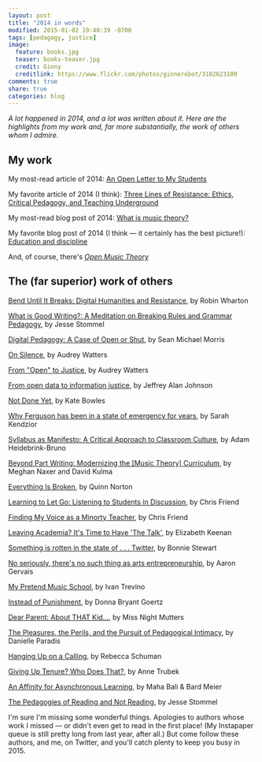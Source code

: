 ```yaml
---
layout: post
title: "2014 in words"
modified: 2015-01-02 19:40:39 -0700
tags: [pedagogy, justice]
image:
  feature: books.jpg
  teaser: books-teaser.jpg
  credit: Ginny
  creditlink: https://www.flickr.com/photos/ginnerobot/3102623100
comments: true
share: true
categories: blog
---
```


*A lot happened in 2014, and a lot was written about it. Here are the highlights from my work and, far more substantially, the work of others whom I admire.*

## My work

My most-read article of 2014: [An Open Letter to My Students](http://www.hybridpedagogy.com/journal/open-letter-students/)

My favorite article of 2014 (I think): [Three Lines of Resistance: Ethics, Critical Pedagogy, and Teaching Underground](http://www.hybridpedagogy.com/journal/three-lines-resistance-ethics-critical-pedagogy-teaching-underground/)

My most-read blog post of 2014: [What is music theory?](http://kris.shaffermusic.com/2014/02/what-is-music-theory/)

My favorite blog post of 2014 (I think — it certainly has the best picture!): [Education and discipline](http://kris.shaffermusic.com/2014/09/education-and-discipline/)

And, of course, there's [*Open Music Theory*](http://openmusictheory.com)

## The (far superior) work of others

[Bend Until It Breaks: Digital Humanities and Resistance](http://www.hybridpedagogy.com/journal/bend-breaks-digital-humanities-resistance/), by Robin Wharton

[What is Good Writing?: A Meditation on Breaking Rules and Grammar Pedagogy](http://learning.instructure.com/2014/06/what-is-good-writing-a-meditation-on-breaking-rules-and-grammar-pedagogy/), by Jesse Stommel

[Digital Pedagogy: A Case of Open or Shut](http://learning.instructure.com/2014/09/digital-pedagogy-a-case-of-open-or-shut/), by Sean Michael Morris

[On Silence](http://www.hybridpedagogy.com/journal/silence/), by Audrey Watters

[From "Open" to Justice](http://hackeducation.com/2014/11/16/from-open-to-justice/), by Audrey Watters

[From open data to information justice](http://link.springer.com/article/10.1007%2Fs10676-014-9351-8), by Jeffrey Alan Johnson

[Not Done Yet](http://musicfordeckchairs.wordpress.com/2014/10/22/not-done-yet/), by Kate Bowles

[Why Ferguson has been in a state of emergency for years](http://qz.com/301180/why-ferguson-has-been-in-a-state-of-emergency-for-years/), by Sarah Kendzior

[Syllabus as Manifesto: A Critical Approach to Classroom Culture](http://www.hybridpedagogy.com/journal/syllabus-manifesto-critical-approach-classroom-culture/), by Adam Heidebrink-Bruno

[Beyond Part Writing: Modernizing the [Music Theory] Curriculum](http://www.flipcamp.org/engagingstudents2/essays/kulmaNaxer.html), by Meghan Naxer and David Kulma

[Everything Is Broken](https://medium.com/message/everything-is-broken-81e5f33a24e1), by Quinn Norton

[Learning to Let Go: Listening to Students in Discussion](http://www.hybridpedagogy.com/journal/learning-let-go-listening-students-discussion/), by Chris Friend

[Finding My Voice as a Minorty Teacher](http://www.hybridpedagogy.com/journal/speaking-out/), by Chris Friend

[Leaving Academia? It's Time to Have 'The Talk'](https://chroniclevitae.com/news/434-leaving-academia-it-s-time-to-have-the-talk), by Elizabeth Keenan

[Something is rotten in the state of . . . Twitter](http://theory.cribchronicles.com/2014/09/02/something-is-rotten-in-the-state-of-twitter/), by Bonnie Stewart

[No seriously, there's no such thing as arts entrepreneurship](http://aarongervais.com/blog/seriously-theres-arts-entrepreneurship/), by Aaron Gervais

[My Pretend Music School](http://aarongervais.com/blog/seriously-theres-arts-entrepreneurship/), by Ivan Trevino

[Instead of Punishment](http://mariamontessori.com/mm/?p=2521), by Donna Bryant Goertz

[Dear Parent: About THAT Kid...](http://missnightmutters.com/2014/11/dear-parent-about-that-kid.html), by Miss Night Mutters

[The Pleasures, the Perils, and the Pursuit of Pedagogical Intimacy](http://www.hybridpedagogy.com/journal/pleasures-perils-pursuit-pedagogical-intimacy/), by Danielle Paradis

[Hanging Up on a Calling](http://chronicle.com/article/Hanging-Up-on-a-Calling/144197/), by Rebecca Schuman

[Giving Up Tenure? Who Does That?](http://chronicle.com/article/Giving-Up-Tenure-Who-Does/138345/), by Anne Trubek

[An Affinity for Asynchronous Learning](http://www.hybridpedagogy.com/journal/affinity-asynchronous-learning/), by Maha Bali & Bard Meier

[The Pedagogies of Reading and Not Reading](http://learning.instructure.com/2014/03/the-pedagogies-of-reading-and-not-reading/), by Jesse Stommel

I'm sure I'm missing some wonderful things. Apologies to authors whose work I missed — or didn't even get to read in the first place! (My Instapaper queue is still pretty long from last year, after all.) But come follow these authors, and me, on Twitter, and you'll catch plenty to keep you busy in 2015.